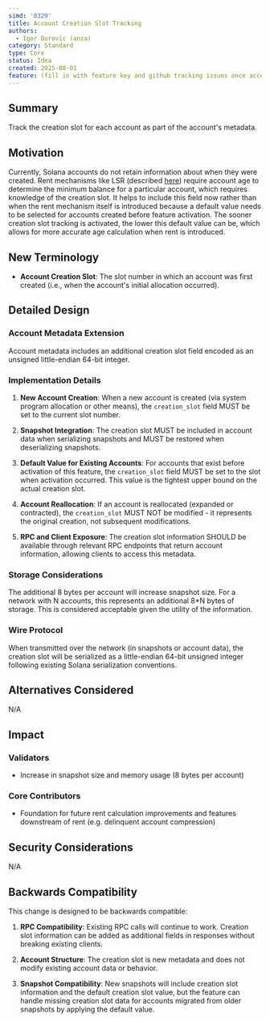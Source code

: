 ```yaml
---
simd: '0329'
title: Account Creation Slot Tracking
authors:
  - Igor Durovic (anza)
category: Standard
type: Core
status: Idea
created: 2025-08-01
feature: (fill in with feature key and github tracking issues once accepted)
---
```


## Summary

Track the creation slot for each account as part of the account's metadata.

## Motivation

Currently, Solana accounts do not retain information about when they were
created. Rent mechanisms like LSR (described
[here](https://x.com/aeyakovenko/status/1796569211273445619?lang=en)) require
account age to determine the minimum balance for a particular account, which
requires knowledge of the creation slot. It helps to include this field now
rather than when the rent mechanism itself is introduced because a default
value needs to be selected for accounts created before feature activation.
The sooner creation slot tracking is activated, the lower this default value
can be, which allows for more accurate age calculation when rent is
introduced.

## New Terminology

- **Account Creation Slot**: The slot number in which an account was first
  created (i.e., when the account's initial allocation occurred).

## Detailed Design

### Account Metadata Extension

Account metadata includes an additional creation slot field encoded as an
unsigned little-endian 64-bit integer.

### Implementation Details

1. **New Account Creation**: When a new account is created (via system
   program allocation or other means), the `creation_slot` field MUST be set
   to the current slot number.

2. **Snapshot Integration**: The creation slot MUST be included in account
   data when serializing snapshots and MUST be restored when deserializing
   snapshots.

3. **Default Value for Existing Accounts**: For accounts that exist before
   activation of this feature, the `creation_slot` field MUST be set to the
   slot when activation occurred. This value is the tightest upper bound on
   the actual creation slot.

4. **Account Reallocation**: If an account is reallocated (expanded or
   contracted), the `creation_slot` MUST NOT be modified - it represents the
   original creation, not subsequent modifications.

5. **RPC and Client Exposure**: The creation slot information SHOULD be
   available through relevant RPC endpoints that return account information,
   allowing clients to access this metadata.

### Storage Considerations

The additional 8 bytes per account will increase snapshot size. For a network
with N accounts, this represents an additional 8*N bytes of storage. This is
considered acceptable given the utility of the information.

### Wire Protocol

When transmitted over the network (in snapshots or account data), the
creation slot will be serialized as a little-endian 64-bit unsigned integer
following existing Solana serialization conventions.

## Alternatives Considered

N/A

## Impact

### Validators

- Increase in snapshot size and memory usage (8 bytes per account)

### Core Contributors

- Foundation for future rent calculation improvements and features downstream
  of rent (e.g. delinquent account compression)

## Security Considerations

N/A

## Backwards Compatibility

This change is designed to be backwards compatible:

1. **RPC Compatibility**: Existing RPC calls will continue to work. Creation
   slot information can be added as additional fields in responses without
   breaking existing clients.

2. **Account Structure**: The creation slot is new metadata and does not
   modify existing account data or behavior.

3. **Snapshot Compatibility**: New snapshots will include creation slot
   information and the default creation slot value, but the feature can
   handle missing creation slot data for accounts migrated from older
   snapshots by applying the default value.
